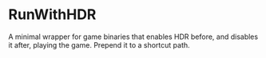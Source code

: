 # RunWithHDR
A minimal wrapper for game binaries that enables HDR before, and disables it after, playing the game. Prepend it to a shortcut path.
